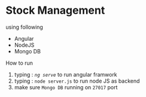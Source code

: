 # Stock Management

using following
* Angular
* NodeJS
* Mongo DB


How to run
1. typing : _`ng serve`_ to run angular framwork
2. typing : `node server.js` to run node JS as backend
3. make sure `Mongo DB` running on `27017` port